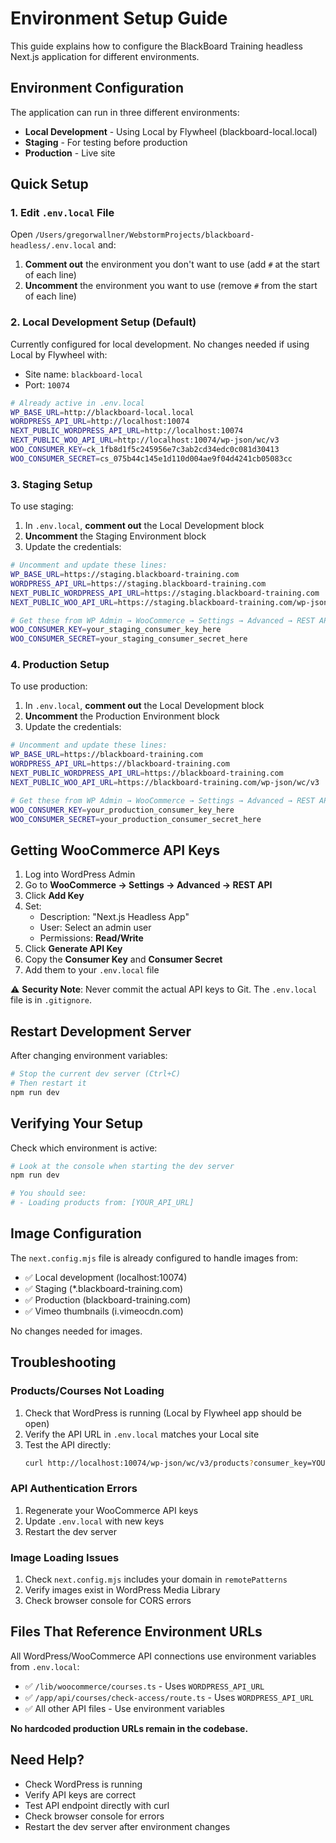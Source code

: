 # Environment Setup Guide

This guide explains how to configure the BlackBoard Training headless Next.js application for different environments.

## Environment Configuration

The application can run in three different environments:
- **Local Development** - Using Local by Flywheel (blackboard-local.local)
- **Staging** - For testing before production
- **Production** - Live site

## Quick Setup

### 1. Edit `.env.local` File

Open `/Users/gregorwallner/WebstormProjects/blackboard-headless/.env.local` and:

1. **Comment out** the environment you don't want to use (add `#` at the start of each line)
2. **Uncomment** the environment you want to use (remove `#` from the start of each line)

### 2. Local Development Setup (Default)

Currently configured for local development. No changes needed if using Local by Flywheel with:
- Site name: `blackboard-local`
- Port: `10074`

```bash
# Already active in .env.local
WP_BASE_URL=http://blackboard-local.local
WORDPRESS_API_URL=http://localhost:10074
NEXT_PUBLIC_WORDPRESS_API_URL=http://localhost:10074
NEXT_PUBLIC_WOO_API_URL=http://localhost:10074/wp-json/wc/v3
WOO_CONSUMER_KEY=ck_1fb8d1f5c245956e7c3ab2cd34edc0c081d30413
WOO_CONSUMER_SECRET=cs_075b44c145e1d110d004ae9f04d4241cb05083cc
```

### 3. Staging Setup

To use staging:

1. In `.env.local`, **comment out** the Local Development block
2. **Uncomment** the Staging Environment block
3. Update the credentials:

```bash
# Uncomment and update these lines:
WP_BASE_URL=https://staging.blackboard-training.com
WORDPRESS_API_URL=https://staging.blackboard-training.com
NEXT_PUBLIC_WORDPRESS_API_URL=https://staging.blackboard-training.com
NEXT_PUBLIC_WOO_API_URL=https://staging.blackboard-training.com/wp-json/wc/v3

# Get these from WP Admin → WooCommerce → Settings → Advanced → REST API
WOO_CONSUMER_KEY=your_staging_consumer_key_here
WOO_CONSUMER_SECRET=your_staging_consumer_secret_here
```

### 4. Production Setup

To use production:

1. In `.env.local`, **comment out** the Local Development block
2. **Uncomment** the Production Environment block
3. Update the credentials:

```bash
# Uncomment and update these lines:
WP_BASE_URL=https://blackboard-training.com
WORDPRESS_API_URL=https://blackboard-training.com
NEXT_PUBLIC_WORDPRESS_API_URL=https://blackboard-training.com
NEXT_PUBLIC_WOO_API_URL=https://blackboard-training.com/wp-json/wc/v3

# Get these from WP Admin → WooCommerce → Settings → Advanced → REST API
WOO_CONSUMER_KEY=your_production_consumer_key_here
WOO_CONSUMER_SECRET=your_production_consumer_secret_here
```

## Getting WooCommerce API Keys

1. Log into WordPress Admin
2. Go to **WooCommerce → Settings → Advanced → REST API**
3. Click **Add Key**
4. Set:
   - Description: "Next.js Headless App"
   - User: Select an admin user
   - Permissions: **Read/Write**
5. Click **Generate API Key**
6. Copy the **Consumer Key** and **Consumer Secret**
7. Add them to your `.env.local` file

⚠️ **Security Note**: Never commit the actual API keys to Git. The `.env.local` file is in `.gitignore`.

## Restart Development Server

After changing environment variables:

```bash
# Stop the current dev server (Ctrl+C)
# Then restart it
npm run dev
```

## Verifying Your Setup

Check which environment is active:

```bash
# Look at the console when starting the dev server
npm run dev

# You should see:
# - Loading products from: [YOUR_API_URL]
```

## Image Configuration

The `next.config.mjs` file is already configured to handle images from:
- ✅ Local development (localhost:10074)
- ✅ Staging (*.blackboard-training.com)
- ✅ Production (blackboard-training.com)
- ✅ Vimeo thumbnails (i.vimeocdn.com)

No changes needed for images.

## Troubleshooting

### Products/Courses Not Loading

1. Check that WordPress is running (Local by Flywheel app should be open)
2. Verify the API URL in `.env.local` matches your Local site
3. Test the API directly:
   ```bash
   curl http://localhost:10074/wp-json/wc/v3/products?consumer_key=YOUR_KEY&consumer_secret=YOUR_SECRET
   ```

### API Authentication Errors

1. Regenerate your WooCommerce API keys
2. Update `.env.local` with new keys
3. Restart the dev server

### Image Loading Issues

1. Check `next.config.mjs` includes your domain in `remotePatterns`
2. Verify images exist in WordPress Media Library
3. Check browser console for CORS errors

## Files That Reference Environment URLs

All WordPress/WooCommerce API connections use environment variables from `.env.local`:

- ✅ `/lib/woocommerce/courses.ts` - Uses `WORDPRESS_API_URL`
- ✅ `/app/api/courses/check-access/route.ts` - Uses `WORDPRESS_API_URL`
- ✅ All other API files - Use environment variables

**No hardcoded production URLs remain in the codebase.**

## Need Help?

- Check WordPress is running
- Verify API keys are correct
- Test API endpoint directly with curl
- Check browser console for errors
- Restart the dev server after environment changes